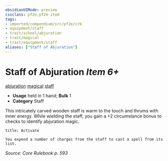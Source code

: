 ```yaml
---
obsidianUIMode: preview
cssclass: pf2e,pf2e-item
tags:
- imported/compendium/src/pf2e/crb
- equipment/staff
- trait/school/abjuration
- trait/magical
- trait/equipment/staff
aliases: ["Staff of Abjuration"]
---
```

# Staff of Abjuration *Item 6+*  
[abjuration](abjuration.md)  [magical](magical.md)  [staff](rules/traits/staff.md)  

- **Usage** held in 1 hand; **Bulk** 1
- **Category** Staff

This intricately carved wooden staff is warm to the touch and thrums with inner energy. While wielding the staff, you gain a +2 circumstance bonus to checks to identify abjuration magic.

```ad-embed-ability
title: Activate

You expend a number of charges from the staff to cast a spell from its list.
```

*Source: Core Rulebook p. 593*